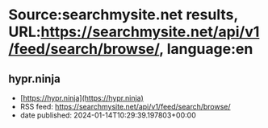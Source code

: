 # Source:searchmysite.net results, URL:https://searchmysite.net/api/v1/feed/search/browse/, language:en

## hypr.ninja
 - [https://hypr.ninja](https://hypr.ninja)
 - RSS feed: https://searchmysite.net/api/v1/feed/search/browse/
 - date published: 2024-01-14T10:29:39.197803+00:00



